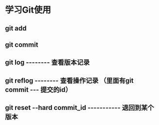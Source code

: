 # 学习Git使用
## git add
## git commit
## git log    --------   查看版本记录
## git reflog  -------- 查看操作记录 （里面有git commit --- 提交的id）
## git reset --hard commit_id  -----------  退回到某个版本